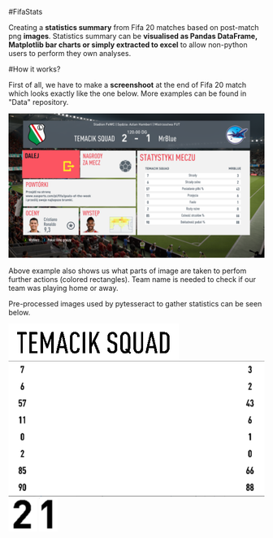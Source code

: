 #FifaStats

Creating a **statistics summary** from Fifa 20 matches based on post-match png **images**. Statistics summary can be **visualised as Pandas DataFrame, Matplotlib bar charts or simply extracted to excel** to allow non-python users to perform they own analyses. 

#How it works?

First of all, we have to make a **screenshoot** at the end of Fifa 20 match which looks exactly like the one below. More examples can be found in "Data" repository.

![Alt text](/Data/fifafut3.png?raw=true "Post-match ss example")

Above example also shows us what parts of image are taken to perfom further actions (colored rectangles). Team name is needed to check if our team was playing home or away.

Pre-processed images used by pytesseract to gather statistics can be seen below.

![Alt text](/Examples/TeamNameExample.png?raw=true)
![Alt text](/Examples/StatsExample.png?raw=true)
![Alt text](/Examples/HomeScoreExample.png?raw=true)
![Alt text](/Examples/AwayScoreExample.png?raw=true)
